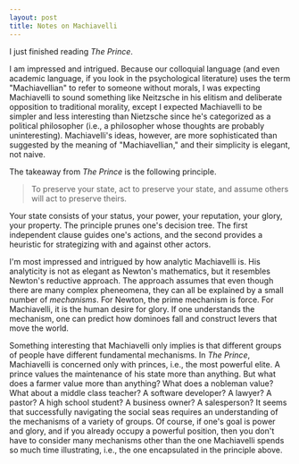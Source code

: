 ```yaml
---
layout: post
title: Notes on Machiavelli
---
```


I just finished reading *The Prince*.

I am impressed and intrigued. Because our colloquial language (and even academic language, if you look in the psychological literature) uses the term "Machiavellian" to refer to someone without morals, I was expecting Machiavelli to sound something like Neitzsche in his elitism and deliberate opposition to traditional morality, except I expected Machiavelli to be simpler and less interesting than Nietzsche since he's categorized as a political philosopher (i.e., a philosopher whose thoughts are probably uninteresting). Machiavelli's ideas, however, are more sophisticated than suggested by the meaning of "Machiavellian," and their simplicity is elegant, not naive.

The takeaway from *The Prince* is the following principle.

> To preserve your state, act to preserve your state, and assume others will act to preserve theirs.

Your state consists of your status, your power, your reputation, your glory, your property. The principle prunes one's decision tree. The first independent clause guides one's actions, and the second provides a heuristic for strategizing with and against other actors.

I'm most impressed and intrigued by how analytic Machiavelli is. His analyticity is not as elegant as Newton's mathematics, but it resembles Newton's reductive approach. The approach assumes that even though there are many complex pheneomena, they can all be explained by a small number of *mechanisms*. For Newton, the prime mechanism is force. For Machiavelli, it is the human desire for glory. If one understands the mechanism, one can predict how dominoes fall and construct levers that move the world.

Something interesting that Machiavelli only implies is that different groups of people have different fundamental mechanisms. In *The Prince*, Machiavelli is concerned only with princes, i.e., the most powerful elite. A prince values the maintenance of his state more than anything. But what does a farmer value more than anything? What does a nobleman value? What about a middle class teacher? A software developer? A lawyer? A pastor? A high school student? A business owner? A salesperson? It seems that successfully navigating the social seas requires an understanding of the mechanisms of a variety of groups. Of course, if one's goal is power and glory, and if you already occupy a powerful position, then you don't have to consider many mechanisms other than the one Machiavelli spends so much time illustrating, i.e., the one encapsulated in the principle above.
